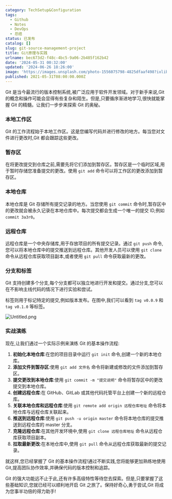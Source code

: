 ```yaml
---
category: TechSetup&Configuration
tags:
  - Github
  - Notes
  - DevOps
  - 总结
status: 已发布
catalog: []
slug: git-source-management-project
title: Git原理与实践
urlname: bec673d2-f48c-4bc5-9a06-2b485f162b42
date: '2024-05-31 00:32:00'
updated: '2024-06-26 18:26:00'
image: 'https://images.unsplash.com/photo-1556075798-4825dfaaf498?ixlib=rb-4.0.3&q=85&fm=jpg&crop=entropy&cs=srgb'
published: 2021-05-31T08:00:00.000Z
---
```


Git 是当今最流行的版本控制系统,被广泛应用于软件开发领域。对于新手来说,Git 的概念和操作可能会显得有些复杂和陌生。但是,只要循序渐进地学习,很快就能掌握 Git 的精髓。让我们一步步来探索 Git 的奥秘。


### 本地工作区


Git 的工作流程始于本地工作区。这是您编写代码并进行修改的地方。每当您对文件进行更改时,Git 都会跟踪这些更改。


### 暂存区


在将更改提交到仓库之前,需要先将它们添加到暂存区。暂存区是一个临时区域,用于暂时存储您准备提交的更改。使用 `git add` 命令可以将工作区的更改添加到暂存区。


### 本地仓库


本地仓库是 Git 存储所有提交记录的地方。当您使用 `git commit` 命令时,暂存区中的更改就会被永久记录在本地仓库中。每次提交都会生成一个唯一的提交 ID,例如 `commit 3a3r0`。


### 远程仓库


远程仓库是一个中央存储库,用于存放项目的所有提交记录。通过 `git push` 命令,您可以将本地仓库中的提交推送到远程仓库。其他开发人员可以使用 `git clone` 命令从远程仓库获取项目副本,或者使用 `git pull` 命令获取最新的更改。


### 分支和标签


Git 支持创建多个分支,每个分支都可以独立地进行开发和提交。通过分支,您可以在不影响主线代码的情况下进行实验和尝试。


标签则用于标记特定的提交,例如版本发布。在图中,我们可以看到 `tag v0.0.9` 和 `tag v0.1.0` 等标签。


![Untitled.png](https://prod-files-secure.s3.us-west-2.amazonaws.com/5d24fe63-e567-4804-86f9-9fdc62e13082/77b77e01-3aab-4add-bdbd-7f489727861d/Untitled.png?X-Amz-Algorithm=AWS4-HMAC-SHA256&X-Amz-Content-Sha256=UNSIGNED-PAYLOAD&X-Amz-Credential=ASIAZI2LB466YADMPAPT%2F20250211%2Fus-west-2%2Fs3%2Faws4_request&X-Amz-Date=20250211T053659Z&X-Amz-Expires=3600&X-Amz-Security-Token=IQoJb3JpZ2luX2VjELX%2F%2F%2F%2F%2F%2F%2F%2F%2F%2FwEaCXVzLXdlc3QtMiJHMEUCIQDGFPm91O%2FEqJtsa1RyWTEBbweRHQiDwFPNPEng3WxGxQIgJzZkJBPDxYFbFKNZZvLXeM5ZQHMQi70d0ib7DocegJ8qiAQIzv%2F%2F%2F%2F%2F%2F%2F%2F%2F%2FARAAGgw2Mzc0MjMxODM4MDUiDNWyI0qliQRbYxvx8yrcA%2Fs7lTsZIB%2B0gohuHNR6gr1%2F1RaBs4RgrVUxX0CRVvr3bxwdY7bTuP1EBneZXuXHf9zxKE6g8p6BxK5bm80Ti6iB9b4WnIb8t7WkTOfmxkeOvMnA9OKqmloRX8MVLgv%2FPxRPz%2BSReLbj5PqgfWhFDVRmev0CrpyOX3vJ9spQKOzqKA65uQr8fUt3M6gvaTqocv7BdvOmReK%2FgDY84ApXD8CLGzpC%2F54E9bWh%2B8IkuB3Q6YDAHF%2B%2Fwh49vwIofq1nx6by%2F%2F6jduH8ngAAGm52CKYOdAmhuKVoQzbrm8UjJ4MuvzPn8hpK%2BKvJC6I8BEdsATYhZn%2BuRGNxH8F9CHDmlDmC2mDNEFxz2UFCFYY3Gdi6FIR1tyfR5A%2BPuxW0FS3JBDGRXRFKOWD1iovia2WFFu4c2Ru3b%2BcjHC%2FnY%2BVkWlSbwfLUDtCQQ3MsbQeJ%2BNCiDBMTPdBbiASuEa%2FvWQZiMlNlY97fCBP6owNzv69p47UHNEsReDcCwyiSZ%2FPM0mS0QcVOsWd1A7jBpTy7sLrfSit3Doo3vS9n86YFWx3epZErpYZwd35kceg8%2B6Flros5sw0MYxhNDdR8sdF%2BgSX%2F0O6Cy7jTQkeTXMKutRUdcLyYgmp42xTbORBYmxudMP6sq70GOqUBU1D8u6ODIg%2FN%2Bry2pNrIf0byNDiaKZYN5aEkgP4q%2Flc5mHqccCIac35uWnM7Ai8%2F49pZStWR30VNJJg1qJPyhM6C64rk6m4o%2BRc2POP3o0Xs2qUaigzRdvoOf%2FaoSR4lQP2Jaz1xXYmU6dKizD1qNesJu8pQRwyKv%2BTOqoj%2BsjD7mzisZtMl%2F3UuXNckYzRiukmCD37iG71trcr3haEZjiCqzkN4&X-Amz-Signature=e93ef5a0d33064e65dbfe559f1e973da56d77b859c2de73b216f28875021ec4b&X-Amz-SignedHeaders=host&x-id=GetObject)


### 实战演练


现在,让我们通过一个实际示例来演练 Git 的基本操作流程:

1. **初始化本地仓库**:在您的项目目录中运行 `git init` 命令,创建一个新的本地仓库。
2. **添加文件到暂存区**:使用 `git add 文件名` 命令将新建或修改的文件添加到暂存区。
3. **提交更改到本地仓库**:使用 `git commit -m "提交说明"` 命令将暂存区中的更改提交到本地仓库。
4. **创建远程仓库**:在 GitHub、GitLab 或其他代码托管平台上创建一个新的远程仓库。
5. **关联本地仓库和远程仓库**:使用 `git remote add origin 远程仓库地址` 命令将本地仓库与远程仓库关联起来。
6. **推送到远程仓库**:使用 `git push -u origin master` 命令将本地仓库的提交推送到远程仓库的 master 分支。
7. **克隆远程仓库**:在其他开发环境中,使用 `git clone 远程仓库地址` 命令从远程仓库获取项目副本。
8. **拉取最新更改**:在本地仓库中,使用 `git pull` 命令从远程仓库获取最新的提交记录。

就这样,您已经掌握了 Git 的基本操作流程!通过不断实践,您将能够更加熟练地使用 Git,提高团队协作效率,并确保代码的版本控制和追踪。


Git 的强大功能远不止于此,还有许多高级特性等待您去探索。但是,只要掌握了这些基础知识,您就已经可以顺利地开启 Git 之旅了。保持好奇心,勇于尝试,Git 将成为您事半功倍的得力助手!

